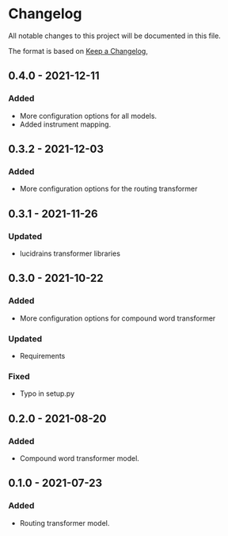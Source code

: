 # Changelog
All notable changes to this project will be documented in this file.

The format is based on [Keep a Changelog](https://keepachangelog.com/en/1.0.0/),

## 0.4.0 - 2021-12-11

### Added
- More configuration options for all models.
- Added instrument mapping.

## 0.3.2 - 2021-12-03

### Added
- More configuration options for the routing transformer

## 0.3.1 - 2021-11-26

### Updated
- lucidrains transformer libraries

## 0.3.0 - 2021-10-22

### Added
- More configuration options for compound word transformer

### Updated
- Requirements

### Fixed
- Typo in setup.py

## 0.2.0 - 2021-08-20

### Added
- Compound word transformer model.

## 0.1.0 - 2021-07-23

### Added
- Routing transformer model.
